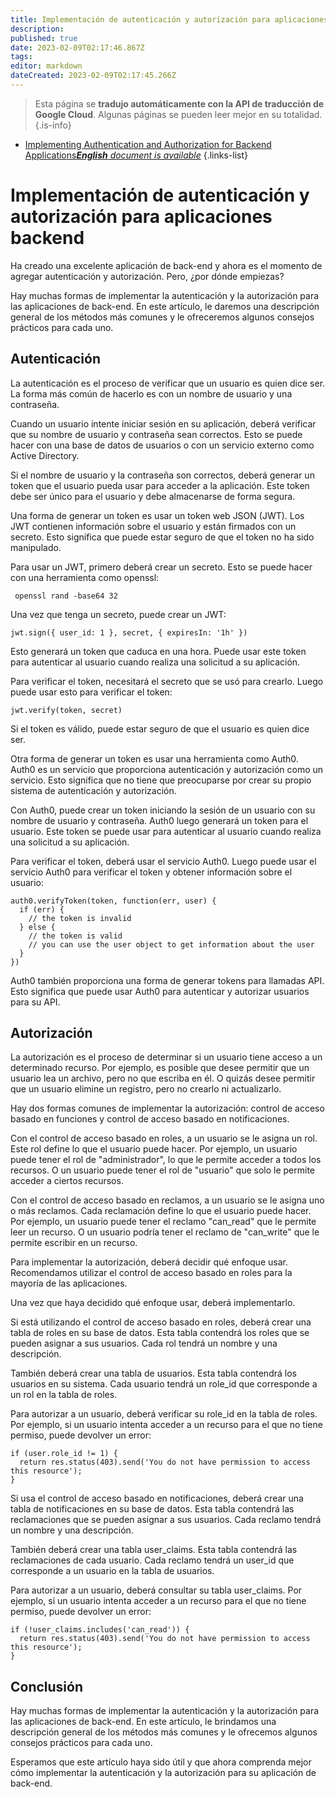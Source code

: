 ```yaml
---
title: Implementación de autenticación y autorización para aplicaciones back-end
description: 
published: true
date: 2023-02-09T02:17:46.867Z
tags: 
editor: markdown
dateCreated: 2023-02-09T02:17:45.266Z
---
```


> Esta página se **tradujo automáticamente con la API de traducción de Google Cloud**.
Algunas páginas se pueden leer mejor en su totalidad.{.is-info}



- [Implementing Authentication and Authorization for Backend Applications***English** document is available*](/en/Knowledge-base/Backend/implementing-authentication-and-authorization-for-backend-applications)
{.links-list}

      
# Implementación de autenticación y autorización para aplicaciones backend

Ha creado una excelente aplicación de back-end y ahora es el momento de agregar autenticación y autorización. Pero, ¿por dónde empiezas?

Hay muchas formas de implementar la autenticación y la autorización para las aplicaciones de back-end. En este artículo, le daremos una descripción general de los métodos más comunes y le ofreceremos algunos consejos prácticos para cada uno.

## Autenticación

La autenticación es el proceso de verificar que un usuario es quien dice ser. La forma más común de hacerlo es con un nombre de usuario y una contraseña.

Cuando un usuario intente iniciar sesión en su aplicación, deberá verificar que su nombre de usuario y contraseña sean correctos. Esto se puede hacer con una base de datos de usuarios o con un servicio externo como Active Directory.

Si el nombre de usuario y la contraseña son correctos, deberá generar un token que el usuario pueda usar para acceder a la aplicación. Este token debe ser único para el usuario y debe almacenarse de forma segura.

Una forma de generar un token es usar un token web JSON (JWT). Los JWT contienen información sobre el usuario y están firmados con un secreto. Esto significa que puede estar seguro de que el token no ha sido manipulado.

Para usar un JWT, primero deberá crear un secreto. Esto se puede hacer con una herramienta como openssl:

```
 openssl rand -base64 32
```

Una vez que tenga un secreto, puede crear un JWT:

```
jwt.sign({ user_id: 1 }, secret, { expiresIn: '1h' })
```

Esto generará un token que caduca en una hora. Puede usar este token para autenticar al usuario cuando realiza una solicitud a su aplicación.

Para verificar el token, necesitará el secreto que se usó para crearlo. Luego puede usar esto para verificar el token:

```
jwt.verify(token, secret)
```

Si el token es válido, puede estar seguro de que el usuario es quien dice ser.

Otra forma de generar un token es usar una herramienta como Auth0. Auth0 es un servicio que proporciona autenticación y autorización como un servicio. Esto significa que no tiene que preocuparse por crear su propio sistema de autenticación y autorización.

Con Auth0, puede crear un token iniciando la sesión de un usuario con su nombre de usuario y contraseña. Auth0 luego generará un token para el usuario. Este token se puede usar para autenticar al usuario cuando realiza una solicitud a su aplicación.

Para verificar el token, deberá usar el servicio Auth0. Luego puede usar el servicio Auth0 para verificar el token y obtener información sobre el usuario:

```
auth0.verifyToken(token, function(err, user) {
  if (err) {
    // the token is invalid
  } else {
    // the token is valid
    // you can use the user object to get information about the user
  }
})
```

 Auth0 también proporciona una forma de generar tokens para llamadas API. Esto significa que puede usar Auth0 para autenticar y autorizar usuarios para su API.

## Autorización

La autorización es el proceso de determinar si un usuario tiene acceso a un determinado recurso. Por ejemplo, es posible que desee permitir que un usuario lea un archivo, pero no que escriba en él. O quizás desee permitir que un usuario elimine un registro, pero no crearlo ni actualizarlo.

Hay dos formas comunes de implementar la autorización: control de acceso basado en funciones y control de acceso basado en notificaciones.

Con el control de acceso basado en roles, a un usuario se le asigna un rol. Este rol define lo que el usuario puede hacer. Por ejemplo, un usuario puede tener el rol de "administrador", lo que le permite acceder a todos los recursos. O un usuario puede tener el rol de "usuario" que solo le permite acceder a ciertos recursos.

Con el control de acceso basado en reclamos, a un usuario se le asigna uno o más reclamos. Cada reclamación define lo que el usuario puede hacer. Por ejemplo, un usuario puede tener el reclamo "can_read" que le permite leer un recurso. O un usuario podría tener el reclamo de "can_write" que le permite escribir en un recurso.

Para implementar la autorización, deberá decidir qué enfoque usar. Recomendamos utilizar el control de acceso basado en roles para la mayoría de las aplicaciones.

Una vez que haya decidido qué enfoque usar, deberá implementarlo.

Si está utilizando el control de acceso basado en roles, deberá crear una tabla de roles en su base de datos. Esta tabla contendrá los roles que se pueden asignar a sus usuarios. Cada rol tendrá un nombre y una descripción.

También deberá crear una tabla de usuarios. Esta tabla contendrá los usuarios en su sistema. Cada usuario tendrá un role_id que corresponde a un rol en la tabla de roles.

Para autorizar a un usuario, deberá verificar su role_id en la tabla de roles. Por ejemplo, si un usuario intenta acceder a un recurso para el que no tiene permiso, puede devolver un error:

```
if (user.role_id != 1) {
  return res.status(403).send('You do not have permission to access this resource');
}
```

Si usa el control de acceso basado en notificaciones, deberá crear una tabla de notificaciones en su base de datos. Esta tabla contendrá las reclamaciones que se pueden asignar a sus usuarios. Cada reclamo tendrá un nombre y una descripción.

También deberá crear una tabla user_claims. Esta tabla contendrá las reclamaciones de cada usuario. Cada reclamo tendrá un user_id que corresponde a un usuario en la tabla de usuarios.

Para autorizar a un usuario, deberá consultar su tabla user_claims. Por ejemplo, si un usuario intenta acceder a un recurso para el que no tiene permiso, puede devolver un error:

```
if (!user_claims.includes('can_read')) {
  return res.status(403).send('You do not have permission to access this resource');
}
```

## Conclusión

Hay muchas formas de implementar la autenticación y la autorización para las aplicaciones de back-end. En este artículo, le brindamos una descripción general de los métodos más comunes y le ofrecemos algunos consejos prácticos para cada uno.

Esperamos que este artículo haya sido útil y que ahora comprenda mejor cómo implementar la autenticación y la autorización para su aplicación de back-end.